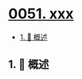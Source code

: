 # [0051. xxx](https://github.com/Tdahuyou/TNotes.notes/tree/main/notes/0051.%20xxx)

<!-- region:toc -->

- [1. 📝 概述](#1--概述)

<!-- endregion:toc -->

## 1. 📝 概述

